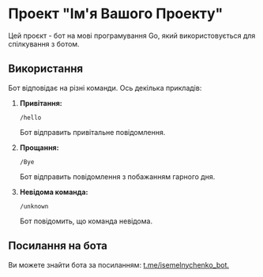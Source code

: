 # Проект "Ім'я Вашого Проекту"

Цей проєкт - бот на мові програмування Go, який використовується для спілкування з ботом.


## Використання

Бот відповідає на різні команди. Ось декілька прикладів:

1. **Привітання:**
    ```
    /hello
    ```
    Бот відправить привітальне повідомлення.

2. **Прощання:**
    ```
    /Bye
    ```
    Бот відправить повідомлення з побажанням гарного дня.
    
3. **Невідома команда:**
    ```
    /unknown
    ```
    Бот повідомить, що команда невідома.

## Посилання на бота

Ви можете знайти бота за посиланням: [t.me/isemelnychenko_bot.](https://t.me/isemelnychenko_bot.)

